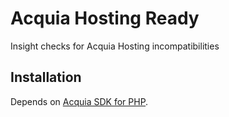 Acquia Hosting Ready
========

Insight checks for Acquia Hosting incompatibilities

## Installation

Depends on [Acquia SDK for PHP](https://github.com/nhoag/acquiasdk).

